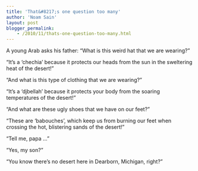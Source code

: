 ```yaml
---
title: 'That&#8217;s one question too many'
author: 'Noam Sain'
layout: post
blogger_permalink:
    - /2010/11/thats-one-question-too-many.html
---
```


A young Arab asks his father: “What is this weird hat that we are wearing?”  
  
“It’s a ‘chechia’ because it protects our heads from the sun in the sweltering heat of the desert!”

“And what is this type of clothing that we are wearing?”

“It’s a ‘djbellah’ because it protects your body from the soaring temperatures of the desert!”

“And what are these ugly shoes that we have on our feet?”

“These are ‘babouches’, which keep us from burning our feet when crossing the hot, blistering sands of the desert!”

“Tell me, papa …”

“Yes, my son?”

“You know there’s no desert here in Dearborn, Michigan, right?”